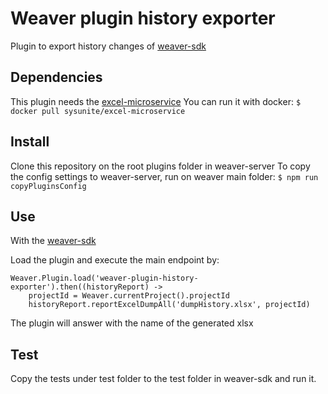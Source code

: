 # Weaver plugin history exporter
Plugin to export history changes of  [weaver-sdk](https://github.com/weaverplatform/weaver-server)

## Dependencies
This plugin needs the [excel-microservice](https://github.com/sysunite/excel-microservice)
You can run it with docker:
`$ docker pull sysunite/excel-microservice`

## Install
Clone this repository on the root plugins folder in weaver-server
To copy the config settings to weaver-server, run on weaver main folder:
`$ npm run copyPluginsConfig`

## Use
With the [weaver-sdk](https://github.com/weaverplatform/weaver-sdk-js)

Load the plugin and execute the main endpoint by:

```
Weaver.Plugin.load('weaver-plugin-history-exporter').then((historyReport) ->
	projectId = Weaver.currentProject().projectId
	historyReport.reportExcelDumpAll('dumpHistory.xlsx', projectId)
```

The plugin will answer with the name of the generated xlsx

## Test

Copy the tests under test folder to the test folder in weaver-sdk and run it.
